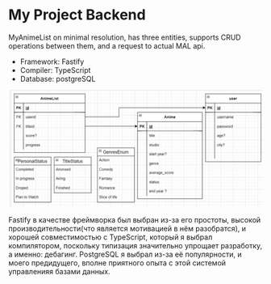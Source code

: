 # My Project Backend

MyAnimeList on minimal resolution, has three entities, supports CRUD operations between them, and a request to actual
MAL api.

- Framework: Fastify
- Compiler: TypeScript
- Database: postgreSQL

![Diagram](./diagram.jpg?raw=true "Diagram")

Fastify в качестве фреймворка был выбран из-за его простоты, высокой производительности(что является мотивацией в нём
разобратся), и хорошей совместимостью с TypeScript, который я выбрал компилятором, поскольку типизация значительно
упрощает разработку, а именно: дебагинг. PostgreSQL я выбрал из-за её популярности, и моего предидущего, вполне
приятного опыта с этой системой управленияя базами данных.